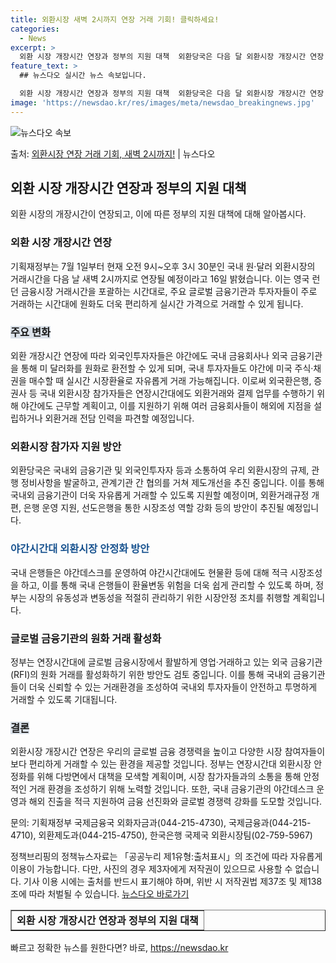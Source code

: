 ```yaml
---
title: 외환시장 새벽 2시까지 연장 거래 기회! 클릭하세요!
categories:
  - News
excerpt: >
  외환 시장 개장시간 연장과 정부의 지원 대책  외환당국은 다음 달 외환시장 개장시간 연장 이후에도 연장시간대…
feature_text: >
  ## 뉴스다오 실시간 뉴스 속보입니다.

  외환 시장 개장시간 연장과 정부의 지원 대책  외환당국은 다음 달 외환시장 개장시간 연장 이후에도 연장시간대…
image: 'https://newsdao.kr/res/images/meta/newsdao_breakingnews.jpg'
---
```


![뉴스다오 속보](https://newsdao.kr/res/images/meta/newsdao_breakingnews.jpg)

<p>출처: <a href="https://newsdao.kr/4262" rel="dofollow">외환시장 연장 거래 기회, 새벽 2시까지!</a> | 뉴스다오</p>

<h2 data-ke-size="size26">외환 시장 개장시간 연장과 정부의 지원 대책</h2>
<p data-ke-size="size16">외환 시장의 개장시간이 연장되고, 이에 따른 정부의 지원 대책에 대해 알아봅시다.</p>

<h3>외환 시장 개장시간 연장</h3>
<p data-ke-size="size16">기획재정부는 7월 1일부터 현재 오전 9시~오후 3시 30분인 국내 원·달러 외환시장의 거래시간을 다음 날 새벽 2시까지로 연장될 예정이라고 16일 밝혔습니다. 이는 영국 런던 금융시장 거래시간을 포괄하는 시간대로, 주요 글로벌 금융기관과 투자자들이 주로 거래하는 시간대에 원화도 더욱 편리하게 실시간 가격으로 거래할 수 있게 됩니다.</p>

<h3><b><span style="background-color: #21538527;">주요 변화</span></b></h3>
<p data-ke-size="size16">외환 개장시간 연장에 따라 외국인투자자들은 야간에도 국내 금융회사나 외국 금융기관을 통해 미 달러화를 원화로 환전할 수 있게 되며, 국내 투자자들도 야간에 미국 주식·채권을 매수할 때 실시간 시장환율로 자유롭게 거래 가능해집니다. 이로써 외국환은행, 증권사 등 국내 외환시장 참가자들은 연장시간대에도 외환거래와 결제 업무를 수행하기 위해 야간에도 근무할 계획이고, 이를 지원하기 위해 여러 금융회사들이 해외에 지점을 설립하거나 외환거래 전담 인력을 파견할 예정입니다.</p>

<h3>외환시장 참가자 지원 방안</h3>
<p data-ke-size="size16">외환당국은 국내외 금융기관 및 외국인투자자 등과 소통하여 우리 외환시장의 규제, 관행 정비사항을 발굴하고, 관계기관 간 협의를 거쳐 제도개선을 추진 중입니다. 이를 통해 국내외 금융기관이 더욱 자유롭게 거래할 수 있도록 지원할 예정이며, 외환거래규정 개편, 은행 운영 지원, 선도은행을 통한 시장조성 역할 강화 등의 방안이 추진될 예정입니다.</p>

<h3><b><span style="color: #1a5490;">야간시간대 외환시장 안정화 방안</span></b></h3>
<p data-ke-size="size16">국내 은행들은 야간데스크를 운영하여 야간시간대에도 현물환 등에 대해 적극 시장조성을 하고, 이를 통해 국내 은행들이 환율변동 위험을 더욱 쉽게 관리할 수 있도록 하며, 정부는 시장의 유동성과 변동성을 적절히 관리하기 위한 시장안정 조치를 취행할 계획입니다.</p>

<h3>글로벌 금융기관의 원화 거래 활성화</h3>
<p data-ke-size="size16">정부는 연장시간대에 글로벌 금융시장에서 활발하게 영업·거래하고 있는 외국 금융기관(RFI)의 원화 거래를 활성화하기 위한 방안도 검토 중입니다. 이를 통해 국내외 금융기관들이 더욱 신뢰할 수 있는 거래환경을 조성하여 국내외 투자자들이 안전하고 투명하게 거래할 수 있도록 기대됩니다.</p>

<h3><b><span style="background-color: #21538527;">결론</span></b></h3>
<p data-ke-size="size16">외환시장 개장시간 연장은 우리의 글로벌 금융 경쟁력을 높이고 다양한 시장 참여자들이 보다 편리하게 거래할 수 있는 환경을 제공할 것입니다. 정부는 연장시간대 외환시장 안정화를 위해 다방면에서 대책을 모색할 계획이며, 시장 참가자들과의 소통을 통해 안정적인 거래 환경을 조성하기 위해 노력할 것입니다. 또한, 국내 금융기관의 야간데스크 운영과 해외 진출을 적극 지원하여 금융 선진화와 글로벌 경쟁력 강화를 도모할 것입니다.</p>

<p data-ke-size="size16">문의: 기획재정부 국제금융국 외화자금과(044-215-4730), 국제금융과(044-215-4710), 외환제도과(044-215-4750), 한국은행 국제국 외환시장팀(02-759-5967)</p>
<p data-ke-size="size16">정책브리핑의 정책뉴스자료는 「공공누리 제1유형:출처표시」의 조건에 따라 자유롭게 이용이 가능합니다. 다만, 사진의 경우 제3자에게 저작권이 있으므로 사용할 수 없습니다. 기사 이용 시에는 출처를 반드시 표기해야 하며, 위반 시 저작권법 제37조 및 제138조에 따라 처벌될 수 있습니다. <a href="https://newsdao.kr/4262">뉴스다오 바로가기</a></p>
<table style="width: 100%;" border="1"><tbody><tr><td style="text-align: center; height: 17px;"><b>외환 시장 개장시간 연장과 정부의 지원 대책</b></td></tr></tbody></table> 

빠르고 정확한 뉴스를 원한다면? 바로, <a href="https://newsdao.kr" rel="dofollow">https://newsdao.kr</a>


